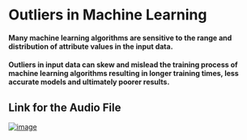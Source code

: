 
# Outliers in Machine Learning

#### Many machine learning algorithms are sensitive to the range and distribution of attribute values in the input data. 
#### Outliers in input data can skew and mislead the training process of machine learning algorithms resulting in longer training times, less accurate models and ultimately poorer results.

## Link for the Audio File 

<a href="https://drive.google.com/file/d/1EbhQbHThQOGwHCAqm49JhNRHuSixxMxq/view?usp=sharing" rel="nofollow">

  <img src="https://datascience.foundation/img/pdf_images/knowing_all_about_outliers_in_machine_learning_sample_points_in_green_are_near_to_each_other.jpg" alt="image" style="max-width: 100%;">
</a>

